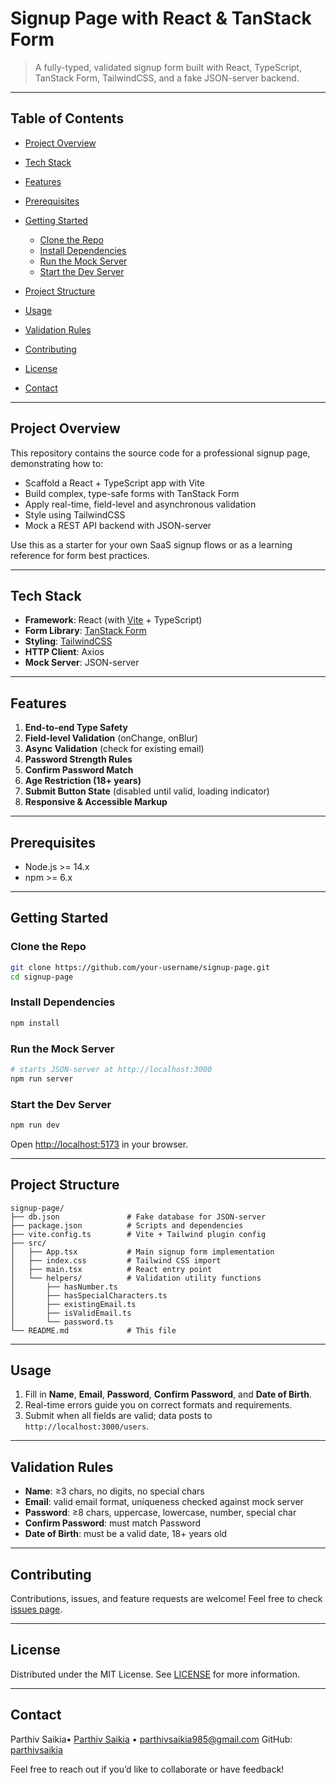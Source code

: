 # Signup Page with React & TanStack Form

> A fully-typed, validated signup form built with React, TypeScript, TanStack Form, TailwindCSS, and a fake JSON-server backend.

---

## Table of Contents

- [Project Overview](#project-overview)
- [Tech Stack](#tech-stack)
- [Features](#features)
- [Prerequisites](#prerequisites)
- [Getting Started](#getting-started)

  - [Clone the Repo](#clone-the-repo)
  - [Install Dependencies](#install-dependencies)
  - [Run the Mock Server](#run-the-mock-server)
  - [Start the Dev Server](#start-the-dev-server)

- [Project Structure](#project-structure)
- [Usage](#usage)
- [Validation Rules](#validation-rules)
- [Contributing](#contributing)
- [License](#license)
- [Contact](#contact)

---

## Project Overview

This repository contains the source code for a professional signup page, demonstrating how to:

- Scaffold a React + TypeScript app with Vite
- Build complex, type-safe forms with TanStack Form
- Apply real-time, field-level and asynchronous validation
- Style using TailwindCSS
- Mock a REST API backend with JSON-server

Use this as a starter for your own SaaS signup flows or as a learning reference for form best practices.

---

## Tech Stack

- **Framework**: React (with [Vite](https://vite.dev/) + TypeScript)
- **Form Library**: [TanStack Form](https://tanstack.com/form)
- **Styling**: [TailwindCSS](https://tailwindcss.com)
- **HTTP Client**: Axios
- **Mock Server**: JSON-server

---

## Features

1. **End-to-end Type Safety**
2. **Field-level Validation** (onChange, onBlur)
3. **Async Validation** (check for existing email)
4. **Password Strength Rules**
5. **Confirm Password Match**
6. **Age Restriction (18+ years)**
7. **Submit Button State** (disabled until valid, loading indicator)
8. **Responsive & Accessible Markup**

---

## Prerequisites

- Node.js >= 14.x
- npm >= 6.x

---

## Getting Started

### Clone the Repo

```bash
git clone https://github.com/your-username/signup-page.git
cd signup-page
```

### Install Dependencies

```bash
npm install
```

### Run the Mock Server

```bash
# starts JSON-server at http://localhost:3000
npm run server
```

### Start the Dev Server

```bash
npm run dev
```

Open [http://localhost:5173](http://localhost:5173) in your browser.

---

## Project Structure

```
signup-page/
├── db.json               # Fake database for JSON-server
├── package.json          # Scripts and dependencies
├── vite.config.ts        # Vite + Tailwind plugin config
├── src/
│   ├── App.tsx           # Main signup form implementation
│   ├── index.css         # Tailwind CSS import
│   ├── main.tsx          # React entry point
│   └── helpers/          # Validation utility functions
│       ├── hasNumber.ts
│       ├── hasSpecialCharacters.ts
│       ├── existingEmail.ts
│       ├── isValidEmail.ts
│       └── password.ts
└── README.md             # This file
```

---

## Usage

1. Fill in **Name**, **Email**, **Password**, **Confirm Password**, and **Date of Birth**.
2. Real-time errors guide you on correct formats and requirements.
3. Submit when all fields are valid; data posts to `http://localhost:3000/users`.

---

## Validation Rules

- **Name**: ≥3 chars, no digits, no special chars
- **Email**: valid email format, uniqueness checked against mock server
- **Password**: ≥8 chars, uppercase, lowercase, number, special char
- **Confirm Password**: must match Password
- **Date of Birth**: must be a valid date, 18+ years old

---

## Contributing

Contributions, issues, and feature requests are welcome! Feel free to check [issues page](https://github.com/your-username/signup-page/issues).

---

## License

Distributed under the MIT License. See [LICENSE](LICENSE) for more information.

---

## Contact

Parthiv Saikia• [Parthiv Saikia](https://x.com/_saikiaparthiv_) • [parthivsaikia985@gmail.com](parthivsaikia985@gmail.com)
GitHub: [parthivsaikia](https://github.com/parthivsaikia)

Feel free to reach out if you’d like to collaborate or have feedback!

